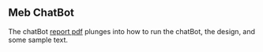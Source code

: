 ## Meb ChatBot 
The chatBot [report pdf](chatBotReport_MXS170018.pdf) plunges into how to run the chatBot, the design, and some sample text. 
